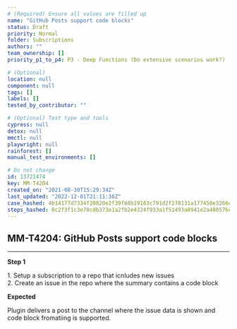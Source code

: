 ```yaml
---
# (Required) Ensure all values are filled up
name: "GitHub Posts support code blocks"
status: Draft
priority: Normal
folder: Subscriptions
authors: ""
team_ownership: []
priority_p1_to_p4: P3 - Deep Functions (Do extensive scenarios work?)

# (Optional)
location: null
component: null
tags: []
labels: []
tested_by_contributor: ""

# (Optional) Test type and tools
cypress: null
detox: null
mmctl: null
playwright: null
rainforest: []
manual_test_environments: []

# Do not change
id: 13721474
key: MM-T4204
created_on: "2021-08-30T15:29:34Z"
last_updated: "2022-12-01T21:11:36Z"
case_hashed: 4b14177d7334f20820e2f39f68b19183c791d2f278131a177450e3266d7459d80e473a0970ac9939082dc5a7160608da
steps_hashed: 0c2f3f1c3e70cdb373e1a2fb2e4324f933a1f51493a8941e2a480576c683c7e87943b2062b0e9d150f5456f147f30280
---
```


<!-- (Auto-generated) Based on frontmatter's "key" and "name" -->

## MM-T4204: GitHub Posts support code blocks

---

**Step 1**

1\. Setup a subscription to a repo that icnludes new issues\
2\. Create an issue in the repo where the summary contains a code block

**Expected**

Plugin delivers a post to the channel where the issue data is shown and code block fromatiing is supported.
